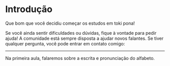 # Introdução

Que bom que você decidiu começar os estudos em toki pona!

Se você ainda sentir dificuldades ou dúvidas, fique à vontade para pedir ajuda! A comunidade está sempre disposta a ajudar novos falantes. Se tiver qualquer pergunta, você pode entrar em contato comigo: <a href="#" class="cryptedmail" data-name="janeliki" data-domain="ericpires" data-tld="com.br" onclick="window.location.href = 'mailto:' + this.dataset.name + '@' + this.dataset.domain + '.' + this.dataset.tld; return false;"></a>

---

Na primeira aula, falaremos sobre a escrita e pronunciação do alfabeto.


